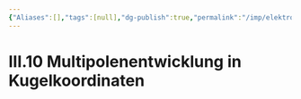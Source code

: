 ```yaml
---
{"Aliases":[],"tags":[null],"dg-publish":true,"permalink":"/imp/elektrodynamik/vorlesung/3-randwertprobleme-der-elektrostatik/iii-10-multipolenentwicklung-in-kugelkoordinaten/","dgHomeLink":true,"dgPassFrontmatter":true}
---
```


# III.10 Multipolenentwicklung in Kugelkoordinaten
